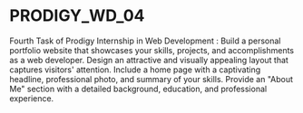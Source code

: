 # PRODIGY_WD_04
Fourth Task of Prodigy Internship in Web Development : Build a personal portfolio website that showcases your skills, projects, and accomplishments as a web developer.
Design an attractive and visually appealing layout that captures visitors' attention. Include a home page with a captivating headline, professional photo, and summary of your skills.
Provide an "About Me" section with a detailed background, education, and professional experience. 



